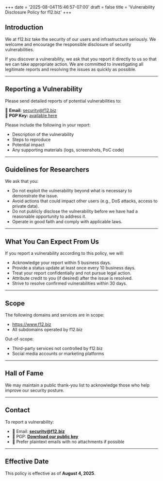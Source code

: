 +++
date = '2025-08-04T15:46:57-07:00'
draft = false
title = 'Vulnerability Disclosure Policy for f12.biz'
+++


## Introduction

We at f12.biz take the security of our users and infrastructure seriously. We welcome and encourage the responsible disclosure of security vulnerabilities.

If you discover a vulnerability, we ask that you report it directly to us so that we can take appropriate action. We are committed to investigating all legitimate reports and resolving the issues as quickly as possible.

---

## Reporting a Vulnerability

Please send detailed reports of potential vulnerabilities to:

📧 **Email:** security@f12.biz  
🔐 **PGP Key:** [available here](https://www.f12.biz/pgp-key.txt)

Please include the following in your report:
- Description of the vulnerability
- Steps to reproduce
- Potential impact
- Any supporting materials (logs, screenshots, PoC code)

---

## Guidelines for Researchers

We ask that you:
- Do not exploit the vulnerability beyond what is necessary to demonstrate the issue.
- Avoid actions that could impact other users (e.g., DoS attacks, access to private data).
- Do not publicly disclose the vulnerability before we have had a reasonable opportunity to address it.
- Operate in good faith and comply with applicable laws.

---

## What You Can Expect From Us

If you report a vulnerability according to this policy, we will:
- Acknowledge your report within 5 business days.
- Provide a status update at least once every 10 business days.
- Treat your report confidentially and not pursue legal action.
- Attribute credit to you (if desired) after the issue is resolved.
- Strive to resolve confirmed vulnerabilities within 30 days.

---

## Scope

The following domains and services are in scope:
- https://www.f12.biz
- All subdomains operated by f12.biz

Out-of-scope:
- Third-party services not controlled by f12.biz
- Social media accounts or marketing platforms

---

## Hall of Fame

We may maintain a public thank-you list to acknowledge those who help improve our security posture.

---

## Contact

To report a vulnerability:
- 📧 Email: **security@f12.biz**
- 🔐 PGP: **[Download our public key](https://www.f12.biz/pgp-key.txt)**
- 📝 Prefer plaintext emails with no attachments if possible

---

## Effective Date

This policy is effective as of **August 4, 2025**.
